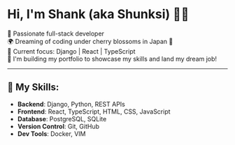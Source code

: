 # Hi, I'm Shank (aka Shunksi) 👩‍💻

💙 Passionate full-stack developer  
🌍 Dreaming of coding under cherry blossoms in Japan 🌸  
🔨 Current focus: Django | React | TypeScript  
🎯 I'm building my portfolio to showcase my skills and land my dream job!

---

## 🧰 My Skills:
- **Backend**: Django, Python, REST APIs
- **Frontend**: React, TypeScript, HTML, CSS, JavaScript
- **Database**: PostgreSQL, SQLite
- **Version Control**: Git, GitHub
- **Dev Tools**: Docker, VIM
